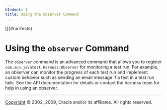 ```yaml
---
hIndent: 1
title: Using the observer Command
---
```


[]{#runTests}

# Using the `observer` Command

The `observer` command is an advanced command that allows you to register
`com.sun.javatest.Harness.Observer` for monitoring a test run. For example, an observer can monitor
the progress of each test run and implement custom behavior such as sending an email message if a
test in a test run fails. See the API documentation for details or contact the harness team for help
in using an observer.

----------------------------------------------------------------------------------------------------

[Copyright](../copyright.html) © 2002, 2009, Oracle and/or its affiliates. All rights reserved.
